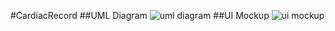 #CardiacRecord
##UML Diagram
![uml diagram](https://github.com/faiyazsadi/CardiacRecord/blob/faiyazsadi/img/uml_diagram.jpg)
##UI Mockup
![ui mockup](https://github.com/faiyazsadi/CardiacRecord/blob/faiyazsadi/img/ui_mockup.png)
